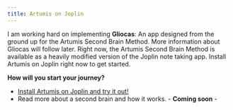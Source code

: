 ```yaml
---
title: Artumis on Joplin
---
```

  
I am working hard on implementing **Gliocas**: An app designed from the ground up for the Artumis Second Brain Method. More information about Gliocas will follow later. Right now, the Artumis Second Brain Method is available as a heavily modified version of the Joplin note taking app. Install Artumis on Joplin right now to get started.
  
**How will you start your journey?**
* [Install Artumis on Joplin and try it out!](./install_guide_artumis_on_joplin.md)
* Read more about a second brain and how it works. - **Coming soon** -

